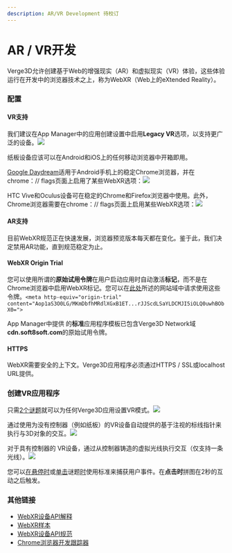 ```yaml
---
description: AR/VR Development 待校订
---
```


# AR / VR开发

Verge3D允许创建基于Web的增强现实（AR）和虚拟现实（VR）体验，这些体验运行在开发中的浏览器技术之上，称为WebXR（Web上的eXtended Reality）。

### 配置

#### VR支持

我们建议在App Manager中的应用创建设置中启用**Legacy VR**选项，以支持更广泛的设备。![](https://www.soft8soft.com/docs/files/ar-vr-development/legacy-vr-app-creation-settings.jpg)

纸板设备应该可以在Android和iOS上的任何移动浏览器中开箱即用。

[Google Daydream](https://vr.google.com/daydream/)适用于Android手机上的稳定Chrome浏览器，并在chrome：// flags页面上启用了某些WebXR选项：![](https://www.soft8soft.com/docs/files/ar-vr-development/chrome-mobile-webxr-flags.jpg)

HTC Vive和Oculus设备可在稳定的Chrome和Firefox浏览器中使用。此外，Chrome浏览器需要在chrome：// flags页面上启用某些WebXR选项：![](https://www.soft8soft.com/docs/files/ar-vr-development/chrome-desktop-webxr-flags.jpg)

#### AR支持

目前WebXR规范正在快速发展，浏览器预览版本每天都在变化。鉴于此，我们决定禁用AR功能，直到规范稳定为止。

#### WebXR Origin Trial

您可以使用所谓的**原始试用令牌**在用户启动应用时自动激活**标记**，而不是在Chrome浏览器中启用WebXR标记。您可以在[此处](https://github.com/GoogleChrome/OriginTrials/blob/gh-pages/developer-guide.md)所述的网站域中请求使用这些令牌。`<meta http-equiv="origin-trial" content="Aop1aS3O0LG/MKmDbfhMRdlXGxB1ET...rJJScdLSaYLDCMJI5iOLQ0uwhBObX0=">`

App Manager中提供 的**标准**应用程序模板已包含Verge3D Network域**cdn.soft8soft.com**的原始试用令牌。

#### HTTPS

WebXR需要安全的上下文。Verge3D应用程序必须通过HTTPS / SSL或localhost URL提供。

### 创建VR应用程序

只需[2个谜题](https://www.soft8soft.com/docs/manual/en/introduction/Puzzles.html#init_vr_mode)就可以为任何Verge3D应用设置VR模式。![](https://www.soft8soft.com/docs/files/ar-vr-development/minimal-vr-puzzles.jpg)

通过使用为没有控制器（例如纸板）的VR设备自动提供的基于注视的标线指针来执行与3D对象的交互。![](https://www.soft8soft.com/docs/files/ar-vr-development/gaze-based-reticle-pointer.jpg)

对于具有控制器的 VR设备，通过从控制器铸造的虚拟光线执行交互（仅支持一条光线）。![](https://www.soft8soft.com/docs/files/ar-vr-development/google-daydream-vr-controller.jpg)

您可以[在悬停时](https://www.soft8soft.com/docs/manual/en/introduction/Puzzles.html#when_hovered)或[单击](https://www.soft8soft.com/docs/manual/en/introduction/Puzzles.html#when_clicked)谜题[时](https://www.soft8soft.com/docs/manual/en/introduction/Puzzles.html#when_hovered)使用标准来捕获用户事件。在**点击时**拼图在2秒的互动之后触发。

### 其他链接

* [WebXR设备API解释](https://github.com/immersive-web/webxr/blob/master/explainer.md)
* [WebXR样本](https://immersive-web.github.io/webxr-samples/)
* [WebXR设备API规范](https://immersive-web.github.io/webxr/)
* [Chrome浏览器开发跟踪器](https://bugs.chromium.org/p/chromium/issues/list?can=1&q=component%3ABlink%3EWebXR&sort=-modified&colspec=ID+Pri+M+Stars+ReleaseBlock+Component+Status+Owner+Summary+OS+Modified&x=m&y=releaseblock&cells=ids)

